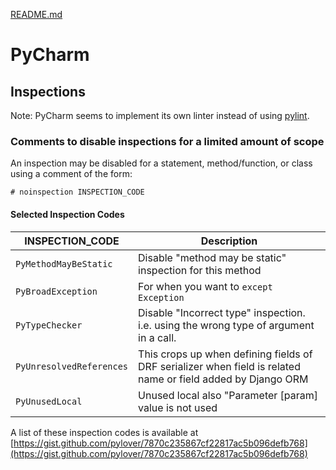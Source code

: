 [README.md](README.md)

# PyCharm

## Inspections

Note: PyCharm seems to implement its own linter instead of using [pylint](pylint.md).

### Comments to disable inspections for a limited amount of scope

An inspection may be disabled for a statement, method/function, or class using a comment of the form:

`# noinspection INSPECTION_CODE`

#### Selected Inspection Codes 

| INSPECTION_CODE          | Description                                                                                                  |
|--------------------------|--------------------------------------------------------------------------------------------------------------|
| `PyMethodMayBeStatic`    | Disable "method may be static" inspection for this method                                                    |
| `PyBroadException`       | For when you want to `except Exception`                                                                      |
| `PyTypeChecker`          | Disable "Incorrect type" inspection.  i.e. using the wrong type of argument in a call.                       |
| `PyUnresolvedReferences` | This crops up when defining fields of DRF serializer when field is related name or field added by Django ORM |
| `PyUnusedLocal`          | Unused local also "Parameter [param] value is not used                                                       |

A list of these inspection codes is available at [https://gist.github.com/pylover/7870c235867cf22817ac5b096defb768](https://gist.github.com/pylover/7870c235867cf22817ac5b096defb768)



